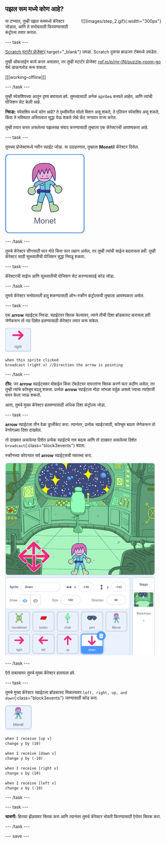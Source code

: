 ## पझल रूम मध्ये कोण आहे?

<div style="display: flex; flex-wrap: wrap">
<div style="flex-basis: 200px; flex-grow: 1; margin-right: 15px;">
या टप्प्यात, तुम्ही पझल रूममध्ये कॅरेक्टर जोडाल, आणि ते सभोवताली फिरवण्यासाठी कंट्रोल्स तयार कराल.
</div>
<div>
![](images/step_2.gif){:width="300px"}
</div>
</div>

--- task ---

[Scratch स्टार्टर प्रोजेक्ट](https://scratch.mit.edu/projects/531567946/editor/){:target="_blank"} उघडा. Scratch दुसऱ्या ब्राऊजर टॅबमध्ये उघडेल.

तुम्ही ऑफलाईन कार्य करत असलात, तर तुम्ही स्टार्टर प्रोजेक्ट [rpf.io/p/mr-IN/puzzle-room-go](https://rpf.io/p/mr-IN/puzzle-room-go) येथे डाऊनलोड करू शकता.

[[[working-offline]]]

--- /task ---

तुम्ही स्पेसशिपच्या आतून दृश्य बघायला हवे. तुमच्यासाठी अनेक sprites बनवले आहेत, आणि त्यांची पोजिशन सेट केली आहे.

**निवडा:** स्पेसशिप मध्ये कोण आहे? ते पृथ्वीवरील सोलो मिशन असू शकते, ते एलियन स्पेसशिप असू शकते, किंवा ते भविष्यात अस्तित्वात सुद्धा येऊ शकते जेथे कॅट जगावार राज्य करेल.

तुम्ही तयार करत असलेल्या पझलसह संवाद करण्यासाठी तुम्हाला एक कॅरेक्टरची आवश्यकता आहे.

--- task ---

तुमच्या प्रोजेक्टमध्ये नवीन स्प्राईट जोडा. या उदाहरणात, तुम्हाला **Monet**हे कॅरेक्टर दिसेल.

![Scratch मधी Monet स्प्राईटचे ऍनिमेटेड gif.](images/monet.gif)

--- /task ---

तुमचे कॅरेक्टर सीनसाठी फार मोठे किंवा फार लहान असेल, तर तुम्ही त्यांची साईज बदलायला हवी. तुम्ही कॅरेक्टर साठी सुरूवातीची पोजिशन सुद्धा निवडू शकता.

--- task ---

कॅरेक्टरची साईज आणि सुरूवातीची पोजिशन सेट करण्यासाठई कोड जोडा.

--- /task ---

तुमचे कॅरेक्टर सभोवताली हलू शकण्यासाठी ऑन-स्क्रीन कंट्रोल्सची तुम्हाला आवश्यकता असेल.

--- task ---

एक **arrow** स्प्राईट्स निवडा. स्प्राईटवर क्लिक केल्यावर, त्याने तीची दिशा ब्रॉडकास्ट करायला हवी जेणेकरून तो त्या दिशेत हलण्यासाठी कॅरेक्टर तयार करू शकेल.

![ऍरो स्प्राईट.](images/arrow-sprite.png)

```blocks3
when this sprite clicked
broadcast (right v) //Direction the arrow is pointing
```

--- /task ---

**टीप:** जर **arrow** स्प्राईट्सवर मोबाईल किंवा टॅबलेटवर वापरतांना क्लिक करणे फार कठीण असेल, तर तुम्ही त्यांचे कॉश्चुम बदलू शकता. प्रत्येक **arrow** स्प्राईटला मोठा जांभळा वर्तुळ असतो ज्याचा त्याऐवजी वापर केला जाऊ शकतो.

आता, तुमचे मुख्य कॅरेक्टर हलवण्यासाठी अधिक दिशा कंट्रोल्स जोडा.

--- task ---

**arrow** स्प्राईटला तीन वेळा डुप्लीकेट करा. त्यानंतर, प्रत्येक स्प्राईटसाठी, कॉश्चुम बदला जेणेकरून तो वेगवेगळ्या दिशा दाखवेल.

तो दाखवत असलेल्या दिशेत प्रत्येक स्प्राईटचे नाव बदला आणि तो दाखवत असलेल्या दिशेत `broadcast`{:class="block3events"} बदला.

स्क्रीनच्या कोपऱ्यात सर्व **arrow** स्प्राईट्सची व्यवस्था करा.

![खाली डाव्या हाताच्या कोपऱ्यामधी कंपास दिशा दाखवणाऱ्या चार ऍरोसह अंतराळाचे दृश्य.](images/arrows.png)

--- /task ---

ऍरो दाबल्यावर तुमचे मुख्य कॅरेक्टर हलायला हवे.

--- task ---

तुमचे मुख्य कॅरेक्टर स्प्राईटला ब्रॉडकास्ट मिळाल्यावर `left, right, up, and down`{:class="block3events"} जाण्यासाठी कोड करा.

![Monet स्प्राईट.](images/monet-sprite.png)

```blocks3
when I receive [up v]
change y by (10)

when I receive [down v]
change y by (-10)

when I receive [right v]
change x by (10)

when I receive [left v]
change x by (-10)
```

--- /task ---

--- task ---

**चाचणी:** हिरव्या झेंड्यावर क्लिक करा आणि त्यानंतर तुमचे कॅरेक्टर भोवती फिरण्यासाठी ऍरोवर क्लिक करा.

--- /task ---


--- save ---
